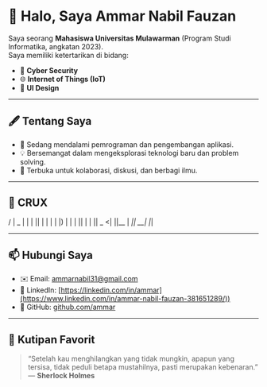 # 👋 Halo, Saya Ammar Nabil Fauzan  

Saya seorang **Mahasiswa Universitas Mulawarman** (Program Studi Informatika, angkatan 2023).  
Saya memiliki ketertarikan di bidang:  

- 🔐 **Cyber Security**  
- 🌐 **Internet of Things (IoT)**  
- 🎨 **UI Design**  

---

## 🖋️ Tentang Saya
- 🚀 Sedang mendalami pemrograman dan pengembangan aplikasi.  
- 💡 Bersemangat dalam mengeksplorasi teknologi baru dan problem solving.  
- 🤝 Terbuka untuk kolaborasi, diskusi, dan berbagi ilmu.  

---

## 🎨 CRUX
/ | _ | | | || |
| | | |) | | | || |
| || _ <| ||__ |
_|| __| |_|

---

## 📫 Hubungi Saya
- ✉️ Email: [ammarnabil31@gmail.com](mailto:ammarnabil31@gmail.com)  
- 💼 LinkedIn: [https://linkedin.com/in/ammar](https://www.linkedin.com/in/ammar-nabil-fauzan-381651289/))  
- 🐙 GitHub: [github.com/ammar](https://github.com/ammar)  

---

## 📝 Kutipan Favorit
> “Setelah kau menghilangkan yang tidak mungkin, apapun yang tersisa, tidak peduli betapa mustahilnya, pasti merupakan kebenaran.”  
> — **Sherlock Holmes**

